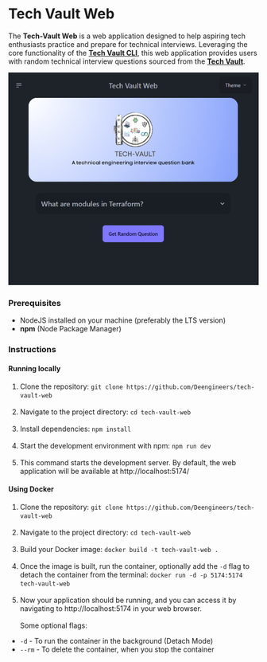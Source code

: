 # Tech Vault Web

The **Tech-Vault Web** is a web application designed to help aspiring tech enthusiasts practice and prepare for technical interviews. Leveraging the core functionality of the **[Tech Vault CLI](https://github.com/moabukar/tech-vault-cli)**, this web application provides users with random technical interview questions sourced from the **[Tech Vault](https://github.com/moabukar/tech-vault)**.

![Demo Image](./public/demo-image.png)

### Prerequisites

- NodeJS installed on your machine (preferably the LTS version)
- **npm** (Node Package Manager)

### Instructions

#### Running locally

1. Clone the repository:
   `git clone https://github.com/Deengineers/tech-vault-web`
   <br>
   <br>
2. Navigate to the project directory:
   `cd tech-vault-web`
   <br>
   <br>
3. Install dependencies:
   `npm install`
   <br>
   <br>
4. Start the development environment with npm:
   `npm run dev`
   <br>
   <br>
5. This command starts the development server. By default, the web application will be available at http://localhost:5174/

#### Using Docker

1. Clone the repository:
   `git clone https://github.com/Deengineers/tech-vault-web`
   <br>
   <br>
2. Navigate to the project directory:
   `cd tech-vault-web`
   <br>
   <br>
3. Build your Docker image:
   `docker build -t tech-vault-web .`
   <br>
   <br>
4. Once the image is built, run the container, optionally add the `-d` flag to detach the container from the terminal:
   `docker run -d -p 5174:5174 tech-vault-web`
   <br>
   <br>
5. Now your application should be running, and you can access it by navigating to http://localhost:5174 in your web browser.
   <br>
   <br>
   Some optional flags:

- `-d` - To run the container in the background (Detach Mode)
- `--rm` - To delete the container, when you stop the container
